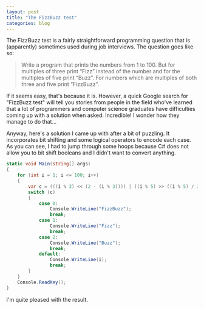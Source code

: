 ```yaml
---
layout: post
title: "The FizzBuzz test"
categories: blog
---
```


The FizzBuzz test is a fairly straightforward programming question that is (apparently) sometimes used during job interviews. The question goes like so:

> Write a program that prints the numbers from 1 to 100\. But for multiples of three print “Fizz” instead of the number and for the multiples of five print “Buzz”. For numbers which are multiples of both three and five print “FizzBuzz”.

If it seems easy, that's because it is. However, a quick Google search for "FizzBuzz test" will tell you stories from people in the field who've learned that a lot of programmers and computer science graduates have difficulties coming up with a solution when asked. Incredible! I wonder how they manage to do that...

Anyway, here's a solution I came up with after a bit of puzzling. It incorporates bit shifting and some logical operators to encode each case. As you can see, I had to jump through some hoops because C# does not allow you to bit shift booleans and I didn't want to convert anything.

```csharp
static void Main(string[] args)
{
    for (int i = 1; i <= 100; i++)
    {
        var c = (((i % 3) << (2 - (i % 3)))) | ((i % 5) >> ((i % 5) / 2));
        switch (c)
        {
            case 0:
                Console.WriteLine("FizzBuzz");
                break;
            case 1:
                Console.WriteLine("Fizz");
                break;
            case 2:
                Console.WriteLine("Buzz");
                break;
            default:
                Console.WriteLine(i);
                break;
        }
    }
    Console.ReadKey();
}
```

I'm quite pleased with the result.
